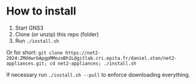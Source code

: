 # How to install

1. Start GNS3
2. Clone (or unzip) this repo (folder)
3. Run `./install.sh`

Or for short:
```git clone https://net2-2024:ZMddwrbApgpMMozoBh1L@gitlab.cri.epita.fr/daniel.stan/net2-appliances.git; cd net2-appliances; ./install.sh```

If necessary run `./install.sh --pull` to enforce downloading everything.
